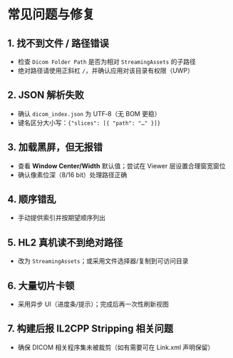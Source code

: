 # 常见问题与修复

## 1. 找不到文件 / 路径错误

* 检查 `Dicom Folder Path` 是否为相对 `StreamingAssets` 的子路径
* 绝对路径请使用正斜杠 `/`，并确认应用对该目录有权限（UWP）

## 2. JSON 解析失败

* 确认 `dicom_index.json` 为 UTF‑8（无 BOM 更稳）
* 键名区分大小写：`{"slices": [{ "path": "…" }]}`

## 3. 加载黑屏，但无报错

* 查看 **Window Center/Width** 默认值；尝试在 Viewer 层设置合理窗宽窗位
* 确认像素位深（8/16 bit）处理路径正确

## 4. 顺序错乱

* 手动提供索引并按期望顺序列出

## 5. HL2 真机读不到绝对路径

* 改为 `StreamingAssets`；或采用文件选择器/复制到可访问目录

## 6. 大量切片卡顿

* 采用异步 UI（进度条/提示）；完成后再一次性刷新视图

## 7. 构建后报 IL2CPP Stripping 相关问题

* 确保 DICOM 相关程序集未被裁剪（如有需要可在 Link.xml 声明保留）